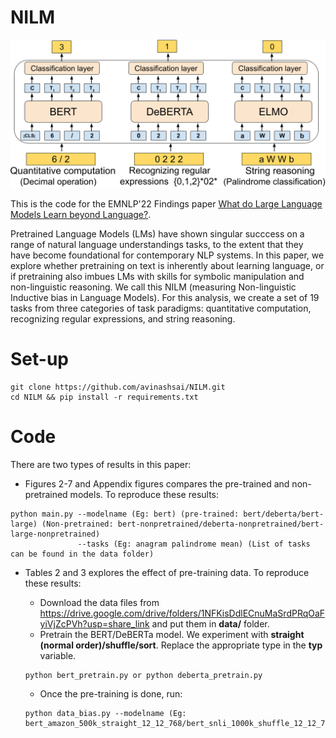 # NILM

![Alt text](https://github.com/avinashsai/NILM/blob/main/docs/nilm.png)

This is the code for the EMNLP'22 Findings paper [What do Large Language Models Learn beyond Language?](https://arxiv.org/pdf/2210.12302.pdf).

Pretrained Language Models (LMs) have shown singular succcess on a range of natural language understandings tasks, to the extent that they have become foundational for contemporary NLP systems. In this paper, we explore whether pretraining on text is inherently about learning language, or if pretraining also imbues LMs with skills for symbolic manipulation and non-linguistic reasoning. We call this NILM (measuring
Non-linguistic Inductive bias in Language Models). For this analysis, we create a set of 19 tasks from three categories of task paradigms: quantitative computation, recognizing regular expressions, and string reasoning. 

# Set-up

``` 
git clone https://github.com/avinashsai/NILM.git
cd NILM && pip install -r requirements.txt
```

# Code

There are two types of results in this paper: 

- Figures 2-7 and Appendix figures compares the pre-trained and non-pretrained models. To reproduce these results:
```
python main.py --modelname (Eg: bert) (pre-trained: bert/deberta/bert-large) (Non-pretrained: bert-nonpretrained/deberta-nonpretrained/bert-large-nonpretrained)
               --tasks (Eg: anagram palindrome mean) (List of tasks can be found in the data folder)
```

- Tables 2 and 3 explores the effect of pre-training data. To reproduce these results:

  - Download the data files from https://drive.google.com/drive/folders/1NFKisDdlECnuMaSrdPRqOaFyiVjZcPVh?usp=share_link and put them in **data/** folder.
  - Pretrain the BERT/DeBERTa model. We experiment with **straight (normal order)/shuffle/sort**. Replace the appropriate type in the **typ** variable.
  ```
  python bert_pretrain.py or python deberta_pretrain.py
  ```
  - Once the pre-training is done, run:
  ```
  python data_bias.py --modelname (Eg: bert_amazon_500k_straight_12_12_768/bert_snli_1000k_shuffle_12_12_768)
  ```

